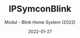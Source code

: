 ---
title: IPSymconBlink
date: 2022-01-27
subtitle: Modul - Blink Home System (2022)
link: https://github.com/Wilkware/IPSymconBlink
image: https://opengraph.githubassets.com/4d388890b68ed78f0d9e401dd5414e2cc5c82b94a326027b79a72c0eea90a44a/Wilkware/IPSymconBlink
---